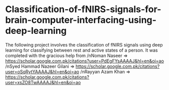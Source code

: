 # Classification-of-fNIRS-signals-for-brain-computer-interfacing-using-deep-learning
The following project involves the classification of fNIRS signals using deep learning for classifying between rest and active states of a person. 
It was completed with the gracious help from 
/nNoman Naseer => https://scholar.google.com.pk/citations?user=PdEgFYsAAAAJ&hl=en&oi=ao
/nSyed Hammad Nazeer Gilani => https://scholar.google.com.pk/citations?user=oSqRytYAAAAJ&hl=en&oi=ao
/nRayyan Azam Khan => https://scholar.google.com.pk/citations?user=xsZO8TwAAAAJ&hl=en&oi=ao
